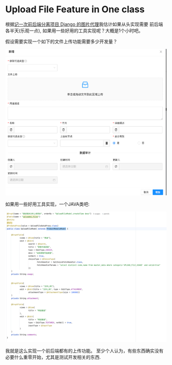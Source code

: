 # Upload File Feature in One class 

根据[记一次前后端分离项目 Django 的图片代理](https://testerhome.com/topics/40020)我估计如果从头实现需要
前后端各半天(乐观一点), 如果用一些好用的工具实现呢？大概是1个小时吧。

假设需要实现一个如下的文件上传功能需要多少开发量？

![img.png](feature.png)


如果用一些好用工具实现，一个JAVA类吧:

![img_1.png](code.png)

我就是这么实现一个前后端都有的上传功能。 至少个人认为，有些东西确实没有必要什么重零开始，尤其是测试开发相关的东西.


